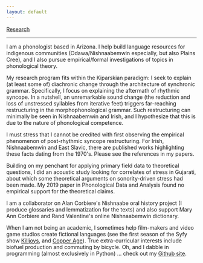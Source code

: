 ```yaml
---
layout: default
---
```

[Research](./research.md)
* * *
I am a phonologist based in Arizona. I help build language resources for indigenous communities (Odawa/Nishnaabemwin especially, but also Plains Cree), and I also pursue empirical/formal investigations of topics in phonological theory.

My research program fits within the Kiparskian paradigm: I seek to explain (at least some of) diachronic change through the architecture of synchronic grammar. Specifically, I focus on explaining the aftermath of rhythmic syncope. In a nutshell,  an unremarkable sound change (the reduction and loss of unstressed syllables from iterative feet) triggers far-reaching restructuring in the morphophonological grammar. Such restructuring can minimally be seen in Nishnaabemwin and Irish, and I hypothesize that this is due to the nature of phonological competence. 

I must stress that I cannot be credited with first observing the empirical phenomenon of post-rhythmic syncope restructuring. For Irish, Nishnaabemwin and East Slavic, there are published works highlighting these facts dating from the 1970's. Please see the references in my papers.

Building on my penchant for applying primary field data to theoretical questions, I did an acoustic study looking for correlates of stress in Gujarati, about which some theoretical arguments on sonority-driven stress had been made. My 2019 paper in Phonological Data and Analysis found no empirical support for the theoretical claims.

I am a collaborator on Alan Corbiere's Nishnaabe oral history project (I produce glossaries and lemmatization for the texts) and also support Mary Ann Corbiere and Rand Valentine's online Nishnaabemwin dictionary.

When I am not being an academic, I sometimes help film-makers and video game studios create fictional languages (see the first season of the Syfy show [Killjoys](https://www.syfy.com/killjoys), and [Copper Age](https://www.imdb.com/title/tt3198208/?ref_=nm_knf_t2)). True extra-curricular interests include biofuel production and commuting by bicycle. Oh, and I dabble in programming (almost exclusively in Python) ... check out my [Github site](https://github.com/bowersd).

